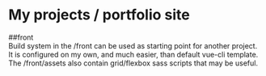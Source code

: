 # My projects / portfolio site
    
##front    
Build system in the /front can be used as starting point for another project. 
It is configured on my own, and much easier, than default vue-cli template.
The /front/assets also contain grid/flexbox sass scripts that may be useful.
